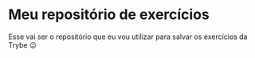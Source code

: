 # Meu repositório de exercícios
Esse vai ser o repositório que eu vou utilizar para salvar os exercícios da Trybe 😉
